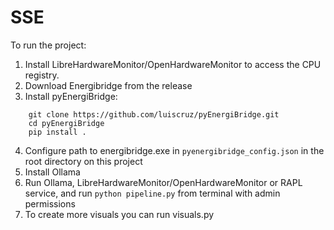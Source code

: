 # SSE

To run the project:
1. Install LibreHardwareMonitor/OpenHardwareMonitor to access the CPU registry.
2. Download Energibridge from the release
3. Install pyEnergiBridge:
```shell
    git clone https://github.com/luiscruz/pyEnergiBridge.git
    cd pyEnergiBridge
    pip install .
```
4. Configure path to energibridge.exe in `pyenergibridge_config.json` in the root directory on this project
5. Install Ollama
6. Run Ollama, LibreHardwareMonitor/OpenHardwareMonitor or RAPL service, and run `python pipeline.py`
from terminal with admin permissions
7. To create more visuals you can run visuals.py
